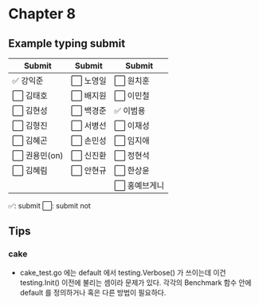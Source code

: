 # Chapter 8

## Example typing submit

|Submit|Submit|Submit|
| ----- | ----- | ----- |
|✅ 강익준     |⬜️ 노영일 |⬜️ 원치훈     |
|⬜️ 김태호     |⬜️ 배지원 |⬜️ 이민철     |
|⬜️ 김현성     |⬜️ 백경준 |✅ 이범용     |
|⬜️ 김형진     |⬜️ 서병선 |⬜️ 이재성     |
|⬜️ 김혜곤     |⬜️ 손민성 |⬜️ 임지애     |
|⬜️ 권용민(on) |⬜️ 신진환 |⬜️ 정현석     |
|⬜️ 김혜림     |⬜️ 안현규 |⬜️ 한상윤     |
|             |         |⬜️ 홍예브게니  |


✅: submit
⬜️: submit not

## Tips

### cake

- cake_test.go 에는 default 에서 testing.Verbose() 가 쓰이는데 이건 testing.Init() 이전에 불리는 셈이라 문제가 있다. 각각의 Benchmark 함수 안에 default 를 정의하거나 혹은 다른 방법이 필요하다. 
